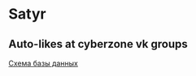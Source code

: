 # Satyr
## Auto-likes at cyberzone vk groups

[Схема базы данных](https://dbdesigner.page.link/SEwhc4vhZtXCKWUK8)
